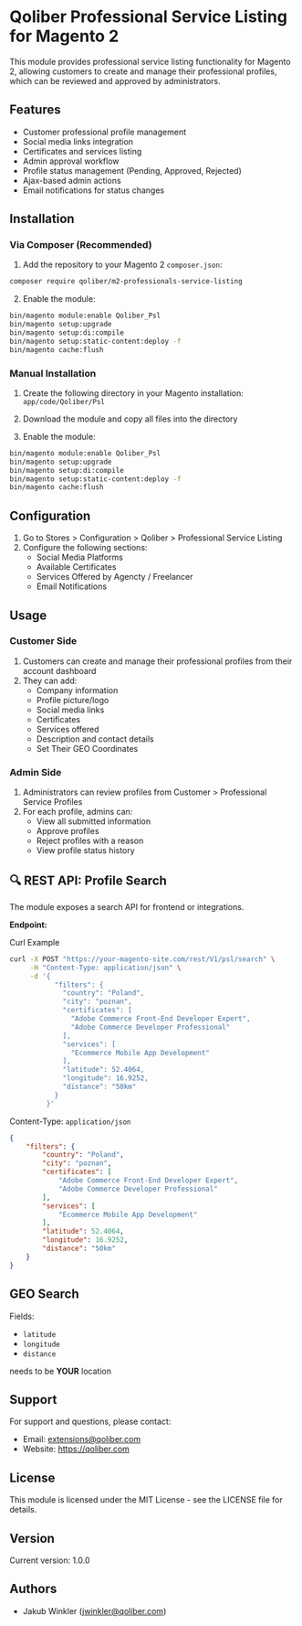 # Qoliber Professional Service Listing for Magento 2

This module provides professional service listing functionality for Magento 2, allowing customers to create and manage their professional profiles, which can be reviewed and approved by administrators.

## Features

- Customer professional profile management
- Social media links integration
- Certificates and services listing
- Admin approval workflow
- Profile status management (Pending, Approved, Rejected)
- Ajax-based admin actions
- Email notifications for status changes

## Installation

### Via Composer (Recommended)

1. Add the repository to your Magento 2 `composer.json`:

```bash
composer require qoliber/m2-professionals-service-listing
```

2. Enable the module:

```bash
bin/magento module:enable Qoliber_Psl
bin/magento setup:upgrade
bin/magento setup:di:compile
bin/magento setup:static-content:deploy -f
bin/magento cache:flush
```

### Manual Installation

1. Create the following directory in your Magento installation:
   `app/code/Qoliber/Psl`

2. Download the module and copy all files into the directory

3. Enable the module:

```bash
bin/magento module:enable Qoliber_Psl
bin/magento setup:upgrade
bin/magento setup:di:compile
bin/magento setup:static-content:deploy -f
bin/magento cache:flush
```

## Configuration

1. Go to Stores > Configuration > Qoliber > Professional Service Listing
2. Configure the following sections:
   - Social Media Platforms
   - Available Certificates
   - Services Offered by Agencty / Freelancer
   - Email Notifications

## Usage

### Customer Side

1. Customers can create and manage their professional profiles from their account dashboard
2. They can add:
   - Company information
   - Profile picture/logo
   - Social media links
   - Certificates
   - Services offered
   - Description and contact details
   - Set Their GEO Coordinates

### Admin Side

1. Administrators can review profiles from Customer > Professional Service Profiles
2. For each profile, admins can:
   - View all submitted information
   - Approve profiles
   - Reject profiles with a reason
   - View profile status history

## 🔍 REST API: Profile Search

The module exposes a search API for frontend or integrations.

**Endpoint:**

Curl Example
```bash
curl -X POST "https://your-magento-site.com/rest/V1/psl/search" \
     -H "Content-Type: application/json" \
     -d '{
           "filters": {
             "country": "Poland",
             "city": "poznan",
             "certificates": [
               "Adobe Commerce Front-End Developer Expert",
               "Adobe Commerce Developer Professional"
             ],
             "services": [
               "Ecommerce Mobile App Development"
             ],
             "latitude": 52.4064,
             "longitude": 16.9252,
             "distance": "50km"
           }
         }'   
```

Content-Type: `application/json`

```json
{
    "filters": {
        "country": "Poland",
        "city": "poznan",
        "certificates": [
            "Adobe Commerce Front-End Developer Expert",
            "Adobe Commerce Developer Professional"
        ],
        "services": [
            "Ecommerce Mobile App Development"
        ],
        "latitude": 52.4064,
        "longitude": 16.9252,
        "distance": "50km"
    }
}

```

## GEO Search

Fields:

* `latitude`
* `longitude`
* `distance`

needs to be **YOUR** location


## Support

For support and questions, please contact:
- Email: extensions@qoliber.com
- Website: https://qoliber.com

## License

This module is licensed under the MIT License - see the LICENSE file for details.

## Version

Current version: 1.0.0

## Authors

- Jakub Winkler (jwinkler@qoliber.com)
